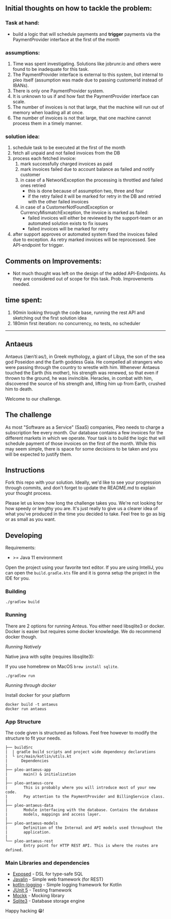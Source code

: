 
## Initial thoughts on how to tackle the problem:

### Task at hand:

- build a logic that will schedule payments and **trigger** payments via the PaymentProvider interface at the first of the month

### assumptions:
1. Time was spent investigating. Solutions like jobrunr.io and others were found to be inadequate for this task.
2. The PaymentProvider interface is external to this system, but internal to pleo itself (assumption was made due to passing customerId instead of IBANs).
3. There is only one PaymentProvider system.
4. It is unknown to us if and how fast the PaymentProvider interface can scale.
5. The number of invoices is not that large, that the machine will run out of memory when loading all at once.
6. The number of invoices is not that large, that one machine cannot process them in a timely manner.

### solution idea:
1. schedule task to be executed at the first of the month
2. fetch all unpaid and not failed invoices from the DB
3. process each fetched invoice:
   1. mark successfully charged invoices as paid
   2. mark invoices failed due to account balance as failed and notify customer 
   3. in case of a NetworkException the processing is throttled and failed ones retried
      - this is done because of assumption two, three and four
      - if the retry failed it will be marked for retry in the DB and retried with the other failed invoices 
   4. in case of a CustomerNotFoundException or CurrencyMismatchException, the invoice is marked as failed:
      - failed invoices will either be reviewed by the support-team or an automated solution exists to fix issues
      - failed invoices will be marked for retry
4. after support approves or automated system fixed the invoices failed due to exception. 
As retry marked invoices will be reprocessed. See API-endpoint for trigger. 


## Comments on Improvements:
- Not much thought was left on the design of the added API-Endpoints. As they are considered out of scope for this task. Prob. Improvements needed. 


## time spent:
1. 90min looking through the code base, running the rest API and sketching out the first solution idea
2. 180min first iteration: no concurrency, no tests, no scheduler

----

## Antaeus

Antaeus (/ænˈtiːəs/), in Greek mythology, a giant of Libya, the son of the sea god Poseidon and the Earth goddess Gaia. He compelled all strangers who were passing through the country to wrestle with him. Whenever Antaeus touched the Earth (his mother), his strength was renewed, so that even if thrown to the ground, he was invincible. Heracles, in combat with him, discovered the source of his strength and, lifting him up from Earth, crushed him to death.

Welcome to our challenge.

## The challenge

As most "Software as a Service" (SaaS) companies, Pleo needs to charge a subscription fee every month. Our database contains a few invoices for the different markets in which we operate. Your task is to build the logic that will schedule payment of those invoices on the first of the month. While this may seem simple, there is space for some decisions to be taken and you will be expected to justify them.

## Instructions

Fork this repo with your solution. Ideally, we'd like to see your progression through commits, and don't forget to update the README.md to explain your thought process.

Please let us know how long the challenge takes you. We're not looking for how speedy or lengthy you are. It's just really to give us a clearer idea of what you've produced in the time you decided to take. Feel free to go as big or as small as you want.

## Developing

Requirements:
- \>= Java 11 environment

Open the project using your favorite text editor. If you are using IntelliJ, you can open the `build.gradle.kts` file and it is gonna setup the project in the IDE for you.

### Building

```
./gradlew build
```

### Running

There are 2 options for running Anteus. You either need libsqlite3 or docker. Docker is easier but requires some docker knowledge. We do recommend docker though.

*Running Natively*

Native java with sqlite (requires libsqlite3):

If you use homebrew on MacOS `brew install sqlite`.

```
./gradlew run
```

*Running through docker*

Install docker for your platform

```
docker build -t antaeus
docker run antaeus
```

### App Structure
The code given is structured as follows. Feel free however to modify the structure to fit your needs.
```
├── buildSrc
|  | gradle build scripts and project wide dependency declarations
|  └ src/main/kotlin/utils.kt 
|      Dependencies
|
├── pleo-antaeus-app
|       main() & initialization
|
├── pleo-antaeus-core
|       This is probably where you will introduce most of your new code.
|       Pay attention to the PaymentProvider and BillingService class.
|
├── pleo-antaeus-data
|       Module interfacing with the database. Contains the database 
|       models, mappings and access layer.
|
├── pleo-antaeus-models
|       Definition of the Internal and API models used throughout the
|       application.
|
└── pleo-antaeus-rest
        Entry point for HTTP REST API. This is where the routes are defined.
```

### Main Libraries and dependencies
* [Exposed](https://github.com/JetBrains/Exposed) - DSL for type-safe SQL
* [Javalin](https://javalin.io/) - Simple web framework (for REST)
* [kotlin-logging](https://github.com/MicroUtils/kotlin-logging) - Simple logging framework for Kotlin
* [JUnit 5](https://junit.org/junit5/) - Testing framework
* [Mockk](https://mockk.io/) - Mocking library
* [Sqlite3](https://sqlite.org/index.html) - Database storage engine

Happy hacking 😁!
